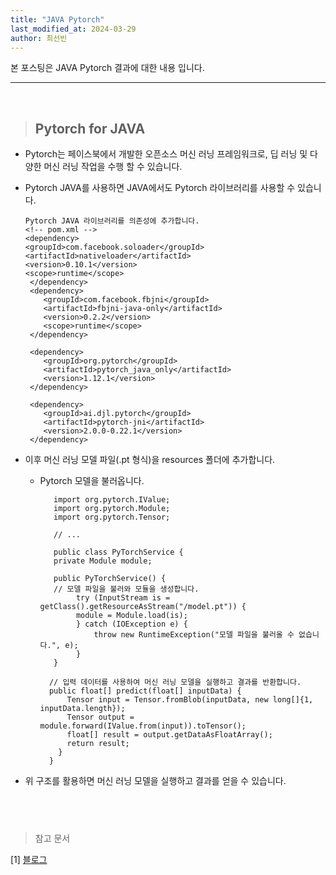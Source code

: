 ```yaml
---
title: "JAVA Pytorch"
last_modified_at: 2024-03-29
author: 최선빈
---
```


본 포스팅은 JAVA Pytorch 결과에 대한 내용 입니다.

---
&nbsp;

> ## Pytorch for JAVA
   
   * Pytorch는 페이스북에서 개발한 오픈소스 머신 러닝 프레임워크로, 딥 러닝 및 다양한 머신 러닝 작업을 수행 할 수 있습니다.
   * Pytorch JAVA를 사용하면 JAVA에서도 Pytorch 라이브러리를 사용할 수 있습니다.

         Pytorch JAVA 라이브러리를 의존성에 추가합니다.
         <!-- pom.xml -->
         <dependency>
     	 <groupId>com.facebook.soloader</groupId>
     	 <artifactId>nativeloader</artifactId>
     	 <version>0.10.1</version>
     	 <scope>runtime</scope>
          </dependency>
          <dependency>
             <groupId>com.facebook.fbjni</groupId>
             <artifactId>fbjni-java-only</artifactId>
             <version>0.2.2</version>
             <scope>runtime</scope>
          </dependency>
    
          <dependency>
             <groupId>org.pytorch</groupId>
             <artifactId>pytorch_java_only</artifactId>
             <version>1.12.1</version>
          </dependency>
    
          <dependency>
             <groupId>ai.djl.pytorch</groupId>
             <artifactId>pytorch-jni</artifactId>
             <version>2.0.0-0.22.1</version>
          </dependency>


* 이후 머신 러닝 모델 파일(.pt 형식)을 resources 폴더에 추가합니다.
  * Pytorch 모델을 불러옵니다.

           import org.pytorch.IValue;
           import org.pytorch.Module;
           import org.pytorch.Tensor;
        
           // ...
        
           public class PyTorchService {
           private Module module;

           public PyTorchService() {
           // 모델 파일을 불러와 모듈을 생성합니다.
                try (InputStream is = getClass().getResourceAsStream("/model.pt")) {
                module = Module.load(is);
                } catch (IOException e) {
                    throw new RuntimeException("모델 파일을 불러올 수 없습니다.", e);
                }
           }

          // 입력 데이터를 사용하여 머신 러닝 모델을 실행하고 결과를 반환합니다.
          public float[] predict(float[] inputData) {
              Tensor input = Tensor.fromBlob(inputData, new long[]{1, inputData.length});
              Tensor output = module.forward(IValue.from(input)).toTensor();
              float[] result = output.getDataAsFloatArray();
              return result;
            }
          }

* 위 구조를 활용하면 머신 러닝 모델을 실행하고 결과를 얻을 수 있습니다.

&nbsp;
----

> 참고 문서

[1] [블로그](https://gdngy.tistory.com/114)

